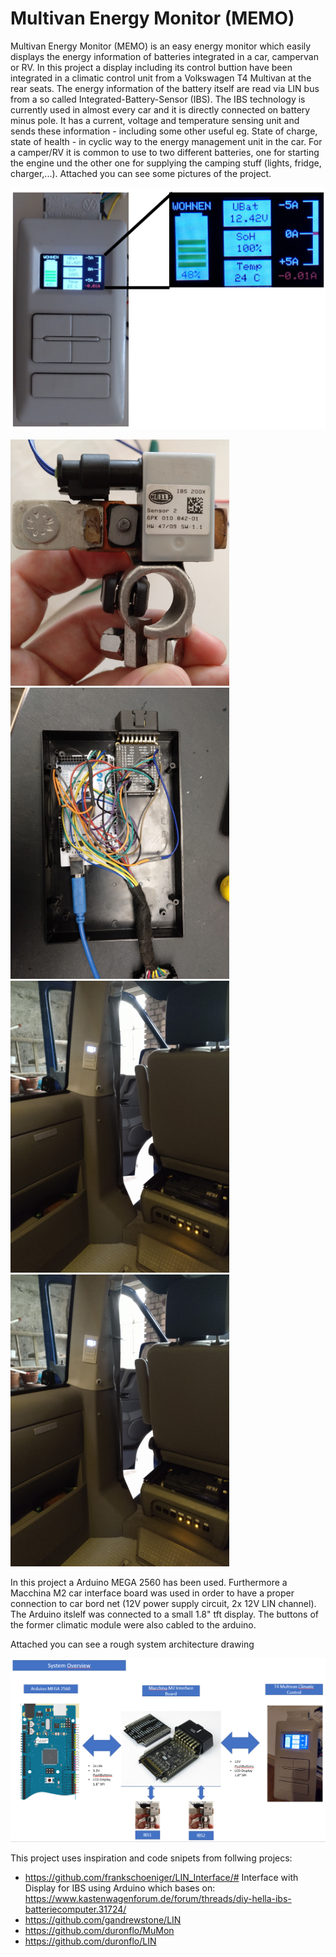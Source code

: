 # Multivan Energy Monitor (MEMO)

Multivan Energy Monitor (MEMO) is an easy energy monitor which easily displays the energy information of batteries integrated in a car, campervan or RV. In this project a display including its control buttion have been integrated in a climatic control unit from a Volkswagen T4 Multivan at the rear seats. The energy information of the battery itself are read via LIN bus from a so called Integrated-Battery-Sensor (IBS). The IBS technology is currently used in almost every car and it is directly connected on battery minus pole. It has a current, voltage and temperature sensing unit and sends these information - including some other useful eg. State of charge, state of health - in cyclic way to the energy management unit in the car. For a camper/RV it is common to use to two different batteries, one for starting the engine und the other one for supplying the camping stuff (lights, fridge, charger,...). Attached you can see some pictures of the project.

![alt text](https://raw.githubusercontent.com/duronflo/MEMO/master/Bilder/2020-01-01%2017_19_12-Window.png)

<img src="https://raw.githubusercontent.com/duronflo/MEMO/master/Bilder/2020-01-01%2016_56_33-Window.png" width="350">
<img src="https://raw.githubusercontent.com/duronflo/MEMO/master/Bilder/IMG_20200102_171716_354.jpg" width="350">
<img src="https://raw.githubusercontent.com/duronflo/MEMO/master/Bilder/IMG_20200222_160845_241.jpg" width="350">
<img src="https://raw.githubusercontent.com/duronflo/MEMO/master/Bilder/IMG_20200222_160845_241.jpg" width="350">

In this project a Arduino MEGA 2560 has been used. Furthermore a Macchina M2 car interface board was used in order to have a proper connection to car bord net (12V power supply circuit, 2x 12V LIN channel). The Arduino itslelf was connected to a small 1.8" tft display. The buttons of the former climatic module were also cabled to the arduino.

Attached you can see a rough system architecture drawing


<img src="https://raw.githubusercontent.com/duronflo/MEMO/master/Bilder/2020-03-01 18_37_19-Pinning_ARDUINO_MEGA 2650--M2 Interface - PowerPoint.png" width="550">


This project uses inspiration and code snipets from follwing projecs: 
- https://github.com/frankschoeniger/LIN_Interface/#    Interface with Display for IBS using Arduino which bases on: https://www.kastenwagenforum.de/forum/threads/diy-hella-ibs-batteriecomputer.31724/ 
- https://github.com/gandrewstone/LIN
- https://github.com/duronflo/MuMon
- https://github.com/duronflo/LIN



